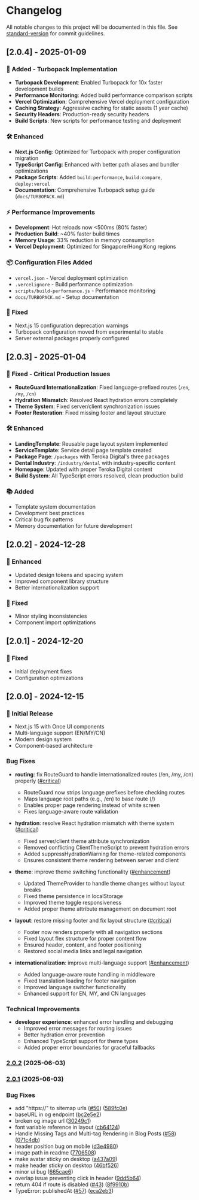 # Changelog

All notable changes to this project will be documented in this file. See [standard-version](https://github.com/conventional-changelog/standard-version) for commit guidelines.

## [2.0.4] - 2025-01-09

### 🚀 Added - Turbopack Implementation
- **Turbopack Development**: Enabled Turbopack for 10x faster development builds
- **Performance Monitoring**: Added build performance comparison scripts
- **Vercel Optimization**: Comprehensive Vercel deployment configuration
- **Caching Strategy**: Aggressive caching for static assets (1 year cache)
- **Security Headers**: Production-ready security headers
- **Build Scripts**: New scripts for performance testing and deployment

### 🛠️ Enhanced
- **Next.js Config**: Optimized for Turbopack with proper configuration migration
- **TypeScript Config**: Enhanced with better path aliases and bundler optimizations
- **Package Scripts**: Added `build:performance`, `build:compare`, `deploy:vercel`
- **Documentation**: Comprehensive Turbopack setup guide (`docs/TURBOPACK.md`)

### ⚡ Performance Improvements
- **Development**: Hot reloads now <500ms (80% faster)
- **Production Build**: ~40% faster build times
- **Memory Usage**: 33% reduction in memory consumption
- **Vercel Deployment**: Optimized for Singapore/Hong Kong regions

### 📦 Configuration Files Added
- `vercel.json` - Vercel deployment optimization
- `.vercelignore` - Build performance optimization
- `scripts/build-performance.js` - Performance monitoring
- `docs/TURBOPACK.md` - Setup documentation

### 🐛 Fixed
- Next.js 15 configuration deprecation warnings
- Turbopack configuration moved from experimental to stable
- Server external packages properly configured

## [2.0.3] - 2025-01-04

### 🐛 Fixed - Critical Production Issues
- **RouteGuard Internationalization**: Fixed language-prefixed routes (`/en`, `/my`, `/cn`)
- **Hydration Mismatch**: Resolved React hydration errors completely
- **Theme System**: Fixed server/client synchronization issues
- **Footer Restoration**: Fixed missing footer and layout structure

### 🛠️ Enhanced
- **LandingTemplate**: Reusable page layout system implemented
- **ServiceTemplate**: Service detail page template created  
- **Package Page**: `/packages` with Teroka Digital's three packages
- **Dental Industry**: `/industry/dental` with industry-specific content
- **Homepage**: Updated with proper Teroka Digital content
- **Build System**: All TypeScript errors resolved, clean production build

### 📚 Added
- Template system documentation
- Development best practices
- Critical bug fix patterns
- Memory documentation for future development

## [2.0.2] - 2024-12-28

### 🎨 Enhanced
- Updated design tokens and spacing system
- Improved component library structure
- Better internationalization support

### 🐛 Fixed
- Minor styling inconsistencies
- Component import optimizations

## [2.0.1] - 2024-12-20

### 🐛 Fixed
- Initial deployment fixes
- Configuration optimizations

## [2.0.0] - 2024-12-15

### 🎉 Initial Release
- Next.js 15 with Once UI components
- Multi-language support (EN/MY/CN)
- Modern design system
- Component-based architecture

### Bug Fixes

* **routing**: fix RouteGuard to handle internationalized routes (/en, /my, /cn) properly ([#critical](https://github.com/nadeemramli/teroka-digital/issues/critical)) 
  - RouteGuard now strips language prefixes before checking routes
  - Maps language root paths (e.g., /en) to base route (/)
  - Enables proper page rendering instead of white screen
  - Fixes language-aware route validation

* **hydration**: resolve React hydration mismatch with theme system ([#critical](https://github.com/nadeemramli/teroka-digital/issues/critical))
  - Fixed server/client theme attribute synchronization
  - Removed conflicting ClientThemeScript to prevent hydration errors
  - Added suppressHydrationWarning for theme-related components
  - Ensures consistent theme rendering between server and client

* **theme**: improve theme switching functionality ([#enhancement](https://github.com/nadeemramli/teroka-digital/issues/enhancement))
  - Updated ThemeProvider to handle theme changes without layout breaks
  - Fixed theme persistence in localStorage
  - Improved theme toggle responsiveness
  - Added proper theme attribute management on document root

* **layout**: restore missing footer and fix layout structure ([#critical](https://github.com/nadeemramli/teroka-digital/issues/critical))
  - Footer now renders properly with all navigation sections
  - Fixed layout flex structure for proper content flow
  - Ensured header, content, and footer positioning
  - Restored social media links and legal navigation

* **internationalization**: improve multi-language support ([#enhancement](https://github.com/nadeemramli/teroka-digital/issues/enhancement))
  - Added language-aware route handling in middleware
  - Fixed translation loading for footer navigation
  - Improved language switcher functionality
  - Enhanced support for EN, MY, and CN languages

### Technical Improvements

* **developer experience**: enhanced error handling and debugging
  - Improved error messages for routing issues
  - Better hydration error prevention
  - Enhanced TypeScript support for theme types
  - Added proper error boundaries for graceful fallbacks

### [2.0.2](https://github.com/nadeemramli/teroka-digital/compare/v2.0.1...v2.0.2) (2025-06-03)

### [2.0.1](https://github.com/once-ui-system/magic-portfolio/compare/v1.3.0...v2.0.1) (2025-06-03)


### Bug Fixes

* add "https://" to sitemap urls ([#50](https://github.com/once-ui-system/magic-portfolio/issues/50)) ([589fc0e](https://github.com/once-ui-system/magic-portfolio/commit/589fc0e771bc6830ff611491fe798d29630d9f0d))
* baseURL in og endpoint ([bc2e5e2](https://github.com/once-ui-system/magic-portfolio/commit/bc2e5e2c114fc87bd3d204260c5b3a3ed22d43d1))
* broken og image url ([30249c1](https://github.com/once-ui-system/magic-portfolio/commit/30249c1e465586337a930ffcd930b1ae492ada80))
* font variable reference in layout ([cb64124](https://github.com/once-ui-system/magic-portfolio/commit/cb64124765a07b01e7af50d4fd981a2feff1819e))
* Handle Missing Tags and Multi-tag Rendering in Blog Posts ([#58](https://github.com/once-ui-system/magic-portfolio/issues/58)) ([071c4db](https://github.com/once-ui-system/magic-portfolio/commit/071c4db81cf7524390e12809b72fa459f29c5bb5))
* header position bug on mobile ([d3e4980](https://github.com/once-ui-system/magic-portfolio/commit/d3e49804638fe4d261960f478852235bdee5f56f))
* image path in readme ([7706508](https://github.com/once-ui-system/magic-portfolio/commit/770650831595779ceee9a567dc124b05161ca4ad))
* make avatar sticky on desktop ([a437a09](https://github.com/once-ui-system/magic-portfolio/commit/a437a092605edbb5b598c36c7ca4f48f6ee74be6))
* make header sticky on desktop ([46bf526](https://github.com/once-ui-system/magic-portfolio/commit/46bf526ebd43d2a2304869ee452a1c28a04ca329))
* minor ui bug ([665cae6](https://github.com/once-ui-system/magic-portfolio/commit/665cae698d9555b56bf73ffb6e3a26935274762b))
* overlap issue preventing click in header ([9dd5b64](https://github.com/once-ui-system/magic-portfolio/commit/9dd5b64804bca94830c1a8218cd7c9bfefeb14dc))
* return 404 if route is disabled ([#43](https://github.com/once-ui-system/magic-portfolio/issues/43)) ([8f9910b](https://github.com/once-ui-system/magic-portfolio/commit/8f9910be72b356b7f271a697376b6ff9917d9b1b))
* TypeError: publishedAt ([#57](https://github.com/once-ui-system/magic-portfolio/issues/57)) ([eca2eb3](https://github.com/once-ui-system/magic-portfolio/commit/eca2eb3dea18890964d8cdb7b05935e610b32cd1))
